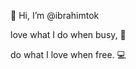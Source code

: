 👋 Hi, I’m @ibrahimtok

love what I do when busy, :construction:

do what I love when free. :computer:

<!---
ibrahimtok/ibrahimtok is a ✨ special ✨ repository because its `README.md` (this file) appears on your GitHub profile.
You can click the Preview link to take a look at your changes.
--->

